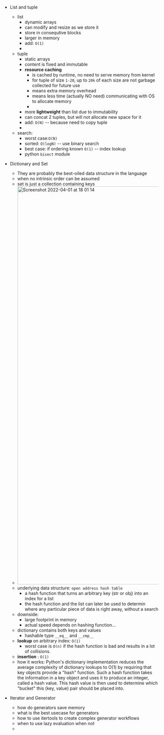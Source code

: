 * List and tuple
  * list
    * dynamic arrays
    * can modify and resize as we store it
    * store in consequtive blocks
    * larger in memory
    * add: `O(1)`
    * 
  * tuple
    * static arrays
    * content is fixed and immutable
    * **resource caching** 
      * is cached by runtime, no need to serve memory from kernel
      * for tuple of size `1-20`, up to `20k` of each size are not garbage collected for future use
      * means extra memory overhead
      * means less time (actually NO need) communicating with OS to allocate memory
      * 
    * more **lightweight** than list due to immutability
    * can concat 2 tuples, but will not allocate new space for it
    * add: `O(N)` -- because need to copy tuple 
    * 
  * search:  
    * worst case:`O(N)`
    * sorted: `O(logN)` -- use binary search
    * best case: if ordering known `O(1)` -- index lookup
    * python `bisect` module
* Dictionary and Set
  * They are probably the best-oiled data structure in the language
  * when no intrinsic order can be assumed
  * set is just a collection containing keys
  * <img width="1281" alt="Screenshot 2022-04-01 at 18 01 14" src="https://user-images.githubusercontent.com/83515400/161300153-96320e65-45a7-4453-9f32-eed171e05295.png">
  * underlying data structure: `open address hash table`
    * a hash function that turns an arbitrary key (str or obj) into an index for a list
    * the hash function and the list can later be used to determin where any particular piece of data is right away, without a search 
  * downside:
    * large footprint in memory
    * actual speed depends on hashing function...
  * dictionary contains both keys and values
    * hashable type `__eq__` and `__cmp__`
  * **lookup** on arbitrary index: `O(1)`
    * worst case is `O(n)` if the hash function is bad and results in a lot of collisions.
  * **insertion** : `O(1)`
  * how it works:
    Python's dictionary implementation reduces the average complexity of dictionary lookups to O(1) by requiring that key objects provide a "hash" function. Such a hash function takes the information in a key object and uses it to produce an integer, called a hash value. This hash value is then used to determine which "bucket" this (key, value) pair should be placed into.

* Iterator and Generator
  * how do generators save memory
  * what is the best usecase for generators
  * how to use itertools to create complex generator workflows
  * when to use lazy evaluation when not
  *  
